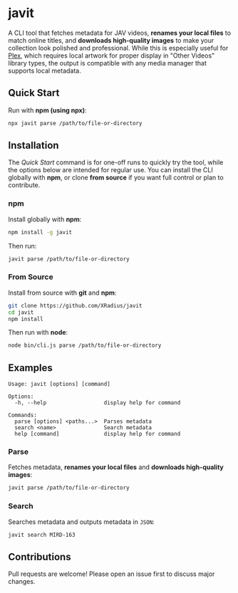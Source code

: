 # javit

A CLI tool that fetches metadata for JAV videos, **renames your local files** to match online titles, and **downloads high-quality images** to make your collection look polished and professional. While this is especially useful for [Plex](https://www.plex.tv/), which requires local artwork for proper display in "Other Videos" library types, the output is compatible with any media manager that supports local metadata.

## Quick Start

Run with **npm (using npx)**:

```bash
npx javit parse /path/to/file-or-directory
```

## Installation

The _Quick Start_ command is for one-off runs to quickly try the tool, while the options below are intended for regular use. You can install the CLI globally with **npm**, or clone **from source** if you want full control or plan to contribute.

### npm

Install globally with **npm**:

```bash
npm install -g javit
```

Then run:

```bash
javit parse /path/to/file-or-directory
```

### From Source

Install from source with **git** and **npm**:

```bash
git clone https://github.com/XRadius/javit
cd javit
npm install
```

Then run with **node**:

```bash
node bin/cli.js parse /path/to/file-or-directory
```

## Examples

```
Usage: javit [options] [command]

Options:
  -h, --help                  display help for command

Commands:
  parse [options] <paths...>  Parses metadata
  search <name>               Search metadata
  help [command]              display help for command
```

### Parse

Fetches metadata, **renames your local files** and **downloads high-quality images**:

```bash
javit parse /path/to/file-or-directory
```

### Search

Searches metadata and outputs metadata in `JSON`:

```bash
javit search MIRD-163
```

## Contributions

Pull requests are welcome! Please open an issue first to discuss major changes.
